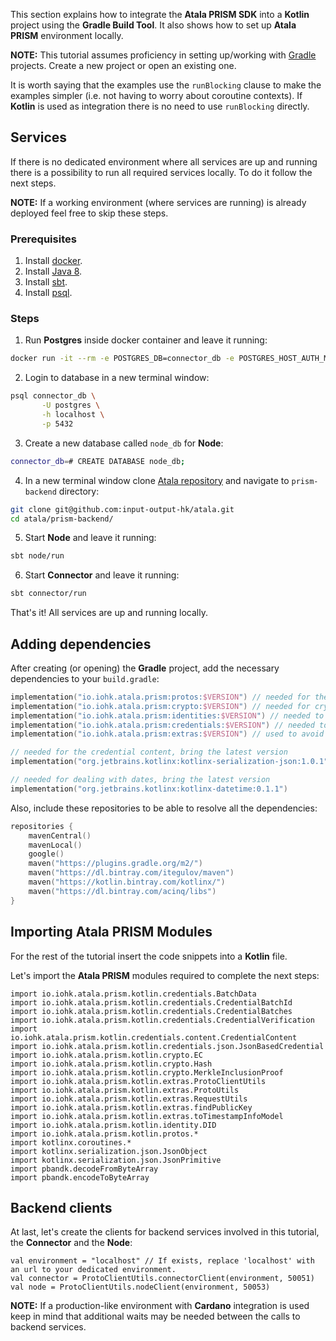 This section explains how to integrate the **Atala PRISM SDK** into a **Kotlin** project using the **Gradle Build Tool**. It also shows how to set up **Atala PRISM** environment locally.

**NOTE:** This tutorial assumes proficiency in setting up/working with [Gradle](https://gradle.org/) projects. Create a new project or open an existing one.

It is worth saying that the examples use the `runBlocking` clause to make the examples simpler (i.e. not having to worry about coroutine contexts). If **Kotlin** is used as integration there is no need to use `runBlocking` directly.

## Services
If there is no dedicated environment where all services are up and running there is a possibility to run all required services locally. To do it follow the next steps. 

**NOTE:** If a working environment (where services are running) is already deployed feel free to skip these steps.

### Prerequisites

1. Install [docker](https://www.docker.com/).
2. Install [Java 8](https://www.oracle.com/java/technologies/javase/javase-jdk8-downloads.html).
3. Install [sbt](https://www.scala-sbt.org/).
4. Install [psql](https://www.postgresql.org/download/).

### Steps
1. Run **Postgres** inside docker container and leave it running:
```bash
docker run -it --rm -e POSTGRES_DB=connector_db -e POSTGRES_HOST_AUTH_METHOD=trust -p 5432:5432 postgres
```
2. Login to database in a new terminal window:
```bash
psql connector_db \
       -U postgres \
       -h localhost \
       -p 5432
```
3. Create a new database called `node_db` for **Node**:
```bash
connector_db=# CREATE DATABASE node_db;
```

4. In a new terminal window clone [Atala repository](https://github.com/input-output-hk/atala) and navigate to `prism-backend` directory:
```bash
git clone git@github.com:input-output-hk/atala.git
cd atala/prism-backend/
```

5. Start **Node** and leave it running:
```bash
sbt node/run
```

6. Start **Connector**  and leave it running:
```bash
sbt connector/run
```

That's it! All services are up and running locally.

## Adding dependencies

After creating (or opening) the **Gradle** project, add the necessary dependencies to your `build.gradle`:

```kotlin
implementation("io.iohk.atala.prism:protos:$VERSION") // needed for the credential payloads defined in protobuf as well as to interact with our backend services
implementation("io.iohk.atala.prism:crypto:$VERSION") // needed for cryptography primitives implementation
implementation("io.iohk.atala.prism:identities:$VERSION") // needed to deal with DIDs
implementation("io.iohk.atala.prism:credentials:$VERSION") // needed to deal with credentials
implementation("io.iohk.atala.prism:extras:$VERSION") // used to avoid some boilerplate

// needed for the credential content, bring the latest version
implementation("org.jetbrains.kotlinx:kotlinx-serialization-json:1.0.1")

// needed for dealing with dates, bring the latest version
implementation("org.jetbrains.kotlinx:kotlinx-datetime:0.1.1")
```


Also, include these repositories to be able to resolve all the dependencies:

```kotlin
repositories {
    mavenCentral()
    mavenLocal()
    google()
    maven("https://plugins.gradle.org/m2/")
    maven("https://dl.bintray.com/itegulov/maven")
    maven("https://kotlin.bintray.com/kotlinx/")
    maven("https://dl.bintray.com/acinq/libs")
}
```


## Importing Atala PRISM Modules

For the rest of the tutorial insert the code snippets into a **Kotlin** file.

Let's import the **Atala PRISM** modules required to complete the next steps:

```kotlin:ank
import io.iohk.atala.prism.kotlin.credentials.BatchData
import io.iohk.atala.prism.kotlin.credentials.CredentialBatchId
import io.iohk.atala.prism.kotlin.credentials.CredentialBatches
import io.iohk.atala.prism.kotlin.credentials.CredentialVerification
import io.iohk.atala.prism.kotlin.credentials.content.CredentialContent
import io.iohk.atala.prism.kotlin.credentials.json.JsonBasedCredential
import io.iohk.atala.prism.kotlin.crypto.EC
import io.iohk.atala.prism.kotlin.crypto.Hash
import io.iohk.atala.prism.kotlin.crypto.MerkleInclusionProof
import io.iohk.atala.prism.kotlin.extras.ProtoClientUtils
import io.iohk.atala.prism.kotlin.extras.ProtoUtils
import io.iohk.atala.prism.kotlin.extras.RequestUtils
import io.iohk.atala.prism.kotlin.extras.findPublicKey
import io.iohk.atala.prism.kotlin.extras.toTimestampInfoModel
import io.iohk.atala.prism.kotlin.identity.DID
import io.iohk.atala.prism.kotlin.protos.*
import kotlinx.coroutines.*
import kotlinx.serialization.json.JsonObject
import kotlinx.serialization.json.JsonPrimitive
import pbandk.decodeFromByteArray
import pbandk.encodeToByteArray
```

## Backend clients

At last, let's create the clients for backend services involved in this tutorial, the **Connector** and the **Node**:

```kotlin:ank
val environment = "localhost" // If exists, replace 'localhost' with an url to your dedicated environment. 
val connector = ProtoClientUtils.connectorClient(environment, 50051)
val node = ProtoClientUtils.nodeClient(environment, 50053)
```

**NOTE:** If a production-like environment with **Cardano** integration is used keep in mind that additional waits may be needed between the calls to backend services.